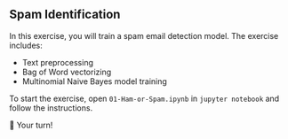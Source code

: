 ## Spam Identification

In this exercise, you will train a spam email detection model. The exercise includes:

- Text preprocessing
- Bag of Word vectorizing
- Multinomial Naive Bayes model training

To start the exercise, open `01-Ham-or-Spam.ipynb` in `jupyter notebook` and follow the instructions.

🚀 Your turn!